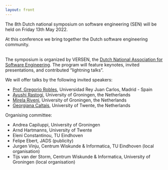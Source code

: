 ```yaml
---
layout: front
---
```


<p class="lead">

The 8th Dutch national symposium on software engineering (SEN) will be held on Friday 13th May 2022.
<!--After the success of the SEN Symposium of 2014, 2016, 2017, 2018, 2019, and 2020, we cordially invite
you to the seventh edition.-->
At this conference we bring together the Dutch software engineering community.
<br><br>

The symposium is organized by VERSEN, the <a href="https://www.versen.nl/">Dutch National Association
for Software Engineering</a>. The program will feature keynotes, invited
presentations, and contributed “lightning talks”.


We will offer talks by the following invited speakers:

<ul>
<li> <a href="https://gsyc.urjc.es/~grex/">Prof. Gregorio Robles</a>, Universidad Rey Juan Carlos, Madrid - Spain</li>
<li> <a href="https://ayushirastogi.github.io/">Ayushi Rastogi</a>, University of Groningen, the Netherlands</li>
<li> <a href="https://www.rug.nl/staff/m.riveni/">Mirela Riveni</a>, University of Groningen, the Netherlands</li>
<li> <a href="https://www.georgianacaltais.com/">Georgiana Caltais</a>, University of Twente, the Netherlands</li>
</ul>


<!-- The SEN Symposium is organized by <a href="http://www.versen.nl/">VERSEN</a>. -->

<p class="lead">
Organising committee:
<ul>
<li>Andrea Capiluppi, University of Groningen</li>
<li>Arnd Hartmanns, University of Twente</li>
<li>Eleni Constantinou, TU Eindhoven</li>
<li>Felipe Ebert, JADS (publicity)</li>
<li>Jurgen Vinju, Centrum Wiskunde & Informatica, TU Eindhoven (local organisation)</li>
<li>Tijs van der Storm, Centrum Wiskunde & Informatica, University of Groningen (local organisation)</li>
</ul>

<!--<a href="./posters/index.html">submit a poster/presentation</a> and <a href="./registration/index.html">register for free participation.</a> -->

